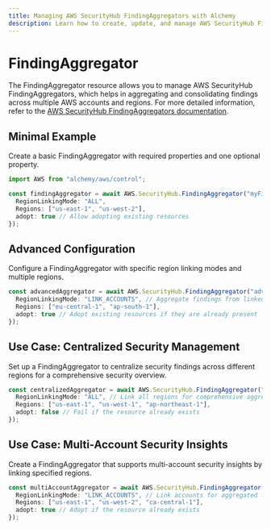 ```yaml
---
title: Managing AWS SecurityHub FindingAggregators with Alchemy
description: Learn how to create, update, and manage AWS SecurityHub FindingAggregators using Alchemy Cloud Control.
---
```


# FindingAggregator

The FindingAggregator resource allows you to manage AWS SecurityHub FindingAggregators, which helps in aggregating and consolidating findings across multiple AWS accounts and regions. For more detailed information, refer to the [AWS SecurityHub FindingAggregators documentation](https://docs.aws.amazon.com/securityhub/latest/userguide/).

## Minimal Example

Create a basic FindingAggregator with required properties and one optional property.

```ts
import AWS from "alchemy/aws/control";

const findingAggregator = await AWS.SecurityHub.FindingAggregator("myFindingAggregator", {
  RegionLinkingMode: "ALL",
  Regions: ["us-east-1", "us-west-2"],
  adopt: true // Allow adopting existing resources
});
```

## Advanced Configuration

Configure a FindingAggregator with specific region linking modes and multiple regions.

```ts
const advancedAggregator = await AWS.SecurityHub.FindingAggregator("advancedAggregator", {
  RegionLinkingMode: "LINK_ACCOUNTS", // Aggregate findings from linked accounts
  Regions: ["eu-central-1", "ap-south-1"],
  adopt: true // Adopt existing resources if they are already present
});
```

## Use Case: Centralized Security Management

Set up a FindingAggregator to centralize security findings across different regions for a comprehensive security overview.

```ts
const centralizedAggregator = await AWS.SecurityHub.FindingAggregator("centralizedAggregator", {
  RegionLinkingMode: "ALL", // Link all regions for comprehensive aggregation
  Regions: ["us-east-1", "us-west-1", "ap-northeast-1"],
  adopt: false // Fail if the resource already exists
});
```

## Use Case: Multi-Account Security Insights

Create a FindingAggregator that supports multi-account security insights by linking specified regions.

```ts
const multiAccountAggregator = await AWS.SecurityHub.FindingAggregator("multiAccountAggregator", {
  RegionLinkingMode: "LINK_ACCOUNTS", // Link accounts for aggregated findings
  Regions: ["us-east-1", "us-west-2", "ca-central-1"],
  adopt: true // Adopt if the resource already exists
});
```